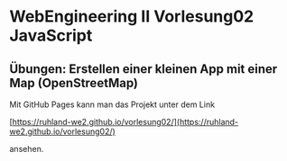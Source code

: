 # WebEngineering II Vorlesung02 JavaScript

## Übungen: Erstellen einer kleinen App mit einer Map (OpenStreetMap)

Mit GitHub Pages kann man das Projekt unter dem Link

[https://ruhland-we2.github.io/vorlesung02/](https://ruhland-we2.github.io/vorlesung02/)

ansehen.


